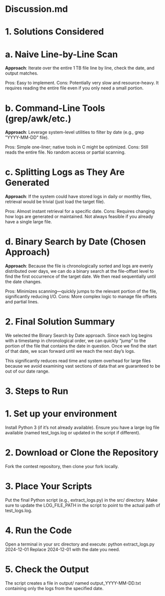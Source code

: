 # Discussion.md



# 1. Solutions Considered

# a. Naive Line-by-Line Scan

**Approach**: Iterate over the entire 1 TB file line by line, check the date, and output matches.

Pros: Easy to implement.
Cons: Potentially very slow and resource-heavy. It requires reading the entire file even if you only need a small portion.



# b. Command-Line Tools (grep/awk/etc.)

**Approach**: Leverage system-level utilities to filter by date (e.g., grep "YYYY-MM-DD" file).

Pros: Simple one-liner; native tools in C might be optimized.
Cons: Still reads the entire file. No random access or partial scanning.



# c. Splitting Logs as They Are Generated

**Approach**: If the system could have stored logs in daily or monthly files, retrieval would be trivial (just load the target file).

Pros: Almost instant retrieval for a specific date.
Cons: Requires changing how logs are generated or maintained. Not always feasible if you already have a single large file.



# d. Binary Search by Date (Chosen Approach)

**Approach**: Because the file is chronologically sorted and logs are evenly distributed over days, we can do a binary search at the file-offset level to find the first occurrence of the target date. We then read sequentially until the date changes.

Pros: Minimizes scanning—quickly jumps to the relevant portion of the file, significantly reducing I/O.
Cons: More complex logic to manage file offsets and partial lines.







# 2. Final Solution Summary

We selected the Binary Search by Date approach. Since each log begins with a timestamp in chronological order, we can quickly “jump” to the portion of the file that contains the date in question. Once we find the start of that date, we scan forward until we reach the next day’s logs.

This significantly reduces read time and system overhead for large files because we avoid examining vast sections of data that are guaranteed to be out of our date range.


# 3. Steps to Run

# 1. Set up your environment

Install Python 3 (if it’s not already available).
Ensure you have a large log file available (named test_logs.log or updated in the script if different).



# 2. Download or Clone the Repository

Fork the contest repository, then clone your fork locally.



# 3. Place Your Scripts

Put the final Python script (e.g., extract_logs.py) in the src/ directory.
Make sure to update the LOG_FILE_PATH in the script to point to the actual path of test_logs.log.



# 4. Run the Code

Open a terminal in your src directory and execute:
python extract_logs.py 2024-12-01
Replace 2024-12-01 with the date you need.



# 5. Check the Output

The script creates a file in output/ named output_YYYY-MM-DD.txt containing only the logs from the specified date.

